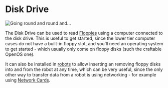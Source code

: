 # Disk Drive

![Going round and round and...](oredict:oc:diskDrive)

The Disk Drive can be used to read [Floppies](floppy.md) using a computer connected to the disk drive. This is useful to get started, since the lower tier computer cases do not have a built-in floppy slot, and you'll need an operating system to get started - which usually only come on floppy disks (such the craftable OpenOS one).

It can also be installed in [robots](robot.md) to allow inserting an removing floppy disks into and from the robot at any time, which can be very useful, since the only other way to transfer data from a robot is using networking - for example using [Network Cards](lanCard.md).

